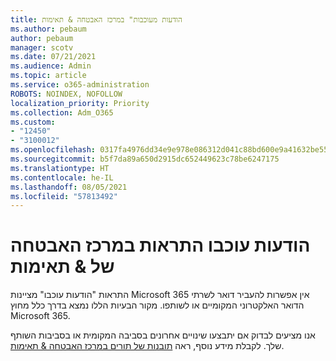 ```yaml
---
title: הודעות מעוכבות" במרכז האבטחה & תאימות
ms.author: pebaum
author: pebaum
manager: scotv
ms.date: 07/21/2021
ms.audience: Admin
ms.topic: article
ms.service: o365-administration
ROBOTS: NOINDEX, NOFOLLOW
localization_priority: Priority
ms.collection: Adm_O365
ms.custom:
- "12450"
- "3100012"
ms.openlocfilehash: 0317fa4976dd34e9e978e086312d041c88bd600e9a41632be55736bbfa2b527c
ms.sourcegitcommit: b5f7da89a650d2915dc652449623c78be6247175
ms.translationtype: HT
ms.contentlocale: he-IL
ms.lasthandoff: 08/05/2021
ms.locfileid: "57813492"
---
```

# <a name="messages-have-been-delayed-alerts-in-the-security--compliance-center"></a>הודעות עוכבו התראות במרכז האבטחה של & תאימות

התראות "הודעות עוכבו" מציינות Microsoft 365 אין אפשרות להעביר דואר לשרתי הדואר האלקטרוני המקומיים או לשותפו. מקור הבעיות הללו נמצא בדרך כלל מחוץ Microsoft 365. 

אנו מציעים לבדוק אם יתבצעו שינויים אחרונים בסביבה המקומית או בסביבות השותף שלך. לקבלת מידע נוסף, ראה [תובנות של תורים במרכז האבטחה & תאימות](/microsoft-365/security/office-365-security/mfi-queue-alerts-and-queues).

